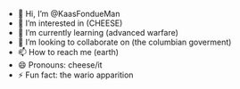 - 👋 Hi, I’m @KaasFondueMan
- 👀 I’m interested in (CHEESE)
- 🌱 I’m currently learning (advanced warfare)
- 💞️ I’m looking to collaborate on (the columbian goverment)
- 📫 How to reach me (earth)
- 😄 Pronouns: cheese/it
- ⚡ Fun fact: the wario apparition

<!---
KaasFondueMan/KaasFondueMan is a ✨ special ✨ repository because its `README.md` (this file) appears on your GitHub profile.
You can click the Preview link to take a look at your changes.
--->
